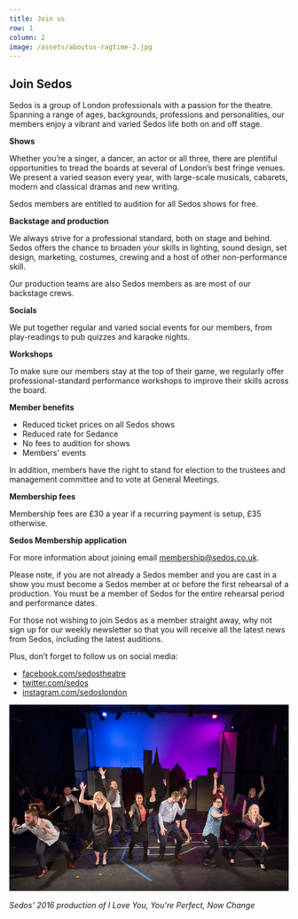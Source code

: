 ```yaml
---
title: Join us
row: 1
column: 2
image: /assets/aboutus-ragtime-2.jpg
---
```

## **Join Sedos**

Sedos is a group of London professionals with a passion for the theatre. Spanning a range of ages, backgrounds, professions and personalities, our members enjoy a vibrant and varied Sedos life both on and off stage.

**Shows**

Whether you’re a singer, a dancer, an actor or all three, there are plentiful opportunities to tread the boards at several of London’s best fringe venues. We present a varied season every year, with large-scale musicals, cabarets, modern and classical dramas and new writing.

Sedos members are entitled to audition for all Sedos shows for free.

**Backstage and production**

We always strive for a professional standard, both on stage and behind. Sedos offers the chance to broaden your skills in lighting, sound design, set design, marketing, costumes, crewing and a host of other non-performance skill.

Our production teams are also Sedos members as are most of our backstage crews.

**Socials**

We put together regular and varied social events for our members, from play-readings to pub quizzes and karaoke nights.

**Workshops**

To make sure our members stay at the top of their game, we regularly offer professional-standard performance workshops to improve their skills across the board.

**Member benefits**

* Reduced ticket prices on all Sedos shows
* Reduced rate for Sedance
* No fees to audition for shows
* Members' events

In addition, members have the right to stand for election to the trustees and management committee and to vote at General Meetings.

**Membership fees**

Membership fees are £30 a year if a recurring payment is setup, £35 otherwise.

**Sedos Membership application**

For more information about joining email membership@sedos.co.uk.

Please note, if you are not already a Sedos member and you are cast in a show you must become a Sedos member at or before the first rehearsal of a production. You must be a member of Sedos for the entire rehearsal period and performance dates.

For those not wishing to join Sedos as a member straight away, why not sign up for our weekly newsletter so that you will receive all the latest news from Sedos, including the latest auditions.

Plus, don’t forget to follow us on social media:

* [facebook.com/sedostheatre](https://www.facebook.com/sedostheatre/)
* [twitter.com/sedos](https://twitter.com/sedos)
* [instagram.com/sedoslondon](https://www.instagram.com/sedoslondon/)

![](/assets/24985108603_0ab28b6786_c.jpg)

*Sedos' 2016 production of I Love You, You're Perfect, Now Change*
